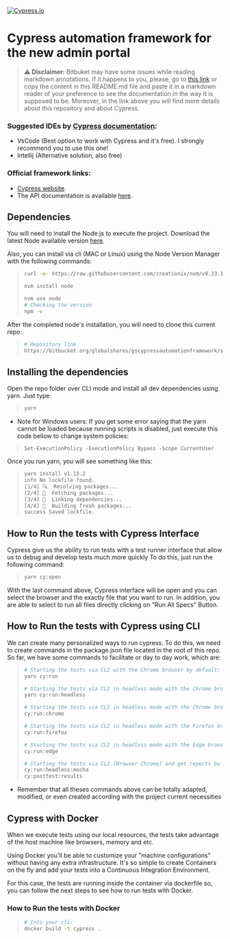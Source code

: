 [![Cypress.io](https://img.shields.io/badge/tested%20with-Cypress-04C38E.svg)](https://www.cypress.io/)


# Cypress automation framework for the new admin portal

> **⚠ Disclaimer:**
 Bitbuket may have some issues while reading markdown annotations. If it happens to you, please, go to [this link](https://globalshares.atlassian.net/wiki/spaces/GCE/pages/2825781674/Setup+and+how+to+run+tests) or copy the content in this README.md file and paste it in a markdown reader of your preference to see the documentation in the way it is supposed to be. Moreover, in the link above you will find more details about this repository and about Cypress.


### Suggested IDEs by [Cypress documentation](https://docs.cypress.io/guides/tooling/IDE-integration.html#Extensions-amp-Plugins):
- VsCode (Best option to work with Cypress and it's free). I strongly recommend you to use this one!
- Intellij (Alternative solution, also free)

### Official framework links:
- [Cypress website](https://www.cypress.io/).
- The API documentation is available [here](https://docs.cypress.io/api/api/table-of-contents.html). 

## Dependencies
You will need to install the Node.js to execute the project. 
Download the latest Node available version [here](https://nodejs.org/en/). 

Also, you can install via cli (MAC or Linux) using the Node Version Manager with the following commands:

> ```bash
> curl -o- https://raw.githubusercontent.com/creationix/nvm/v0.33.1/install.sh | bash
>
> nvm install node
>
> nvm use node
> # Checking the version
> npm -v
> ```

After the completed node's installation, you will need to clone this current repo:

> ```bash
> # Repository link
> https://bitbucket.org/globalshares/gscypressautomationframework/src/master/
> ```

## Installing the dependencies 
Open the repo folder over CLI mode and install all dev dependencies using yarn. Just type:
> ```bash
> yarn 
> ```

* Note for Windows users: If you get some error saying that the yarn cannot be loaded because running scripts is disabled, just execute this code bellow to change system policies:

> ```Set-ExecutionPolicy -ExecutionPolicy Bypass -Scope CurrentUser```

Once you run yarn, you will see something like this:
> ```bash
> yarn install v1.15.2
> info No lockfile found.
> [1/4] 🔍  Resolving packages...
> [2/4] 🚚  Fetching packages...
> [3/4] 🔗  Linking dependencies...
> [4/4] 🔨  Building fresh packages...
> success Saved lockfile.
> ```

## How to Run the tests with Cypress Interface

Cypress give us the ability to run tests with a test runner interface that allow us to debug and develop tests much more quickly
To do this, just run the following command: 

> ```bash
> yarn cy:open
> ```

With the last command above, Cypress interface will be open and you can select the browser and the exactly file that you want to run. In addition, you are able to select to run all files directly clicking on "Run All Specs" Button.

## How to Run the tests with Cypress using CLI
We can create many personalized ways to run cypress. To do this, we need to create commands in the package.json file located in the root of this repo. So far, we have some commands to facilitate or day to day work, which are:

> ```bash
> # Starting the tests via CLI with the Chrome browser by default:
> yarn cy:run
>
> # Starting the tests via CLI in headless mode with the Chrome browser by default:
> yarn cy:run:headless
>
> # Starting the tests via CLI in headless mode with the Chrome browser:
> cy:run:chrome
>
> # Starting the tests via CLI in headless mode with the Firefox browser:
> cy:run:firefox
>
> # Starting the tests via CLI in headless mode with the Edge browser:
> cy:run:edge
>
> # Starting the tests via CLI [Browser Chrome] and get reports by the end (run each command after the other):
> cy:run:headless:mocha
> cy:posttest:results
> ```

* Remember that all theses commands above can be totally adapted, modified, or even created according with the project current necessities

## Cypress with Docker
When we execute tests using our local resources, the tests take advantage of the host machine like browsers, memory and etc.

Using Docker you'll be able to customize your "machine configurations" without having any extra infrastructure. It's so simple to create Containers on the fly and add your tests into a Continuous Integration Environment.

For this case, the tests are running inside the container via dockerfile so, you can follow the next steps to see how to run tests with Docker.

### How to Run the tests with Docker
> ```bash
> # Into your cli:
> docker build -t cypress .
> ```